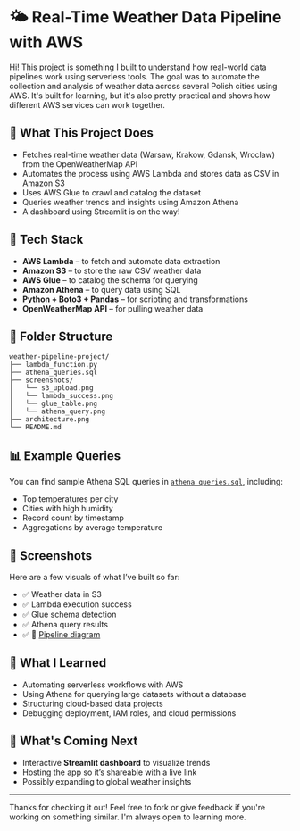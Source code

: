 
# 🌤️ Real-Time Weather Data Pipeline with AWS

Hi! This project is something I built to understand how real-world data pipelines work using serverless tools. The goal was to automate the collection and analysis of weather data across several Polish cities using AWS. It's built for learning, but it's also pretty practical and shows how different AWS services can work together.

## 🚀 What This Project Does

- Fetches real-time weather data (Warsaw, Krakow, Gdansk, Wroclaw) from the OpenWeatherMap API
- Automates the process using AWS Lambda and stores data as CSV in Amazon S3
- Uses AWS Glue to crawl and catalog the dataset
- Queries weather trends and insights using Amazon Athena
- A dashboard using Streamlit is on the way!

## 🧰 Tech Stack

- **AWS Lambda** – to fetch and automate data extraction
- **Amazon S3** – to store the raw CSV weather data
- **AWS Glue** – to catalog the schema for querying
- **Amazon Athena** – to query data using SQL
- **Python + Boto3 + Pandas** – for scripting and transformations
- **OpenWeatherMap API** – for pulling weather data

## 📁 Folder Structure

```
weather-pipeline-project/
├── lambda_function.py
├── athena_queries.sql
├── screenshots/
│   └── s3_upload.png
│   └── lambda_success.png
│   └── glue_table.png
│   └── athena_query.png
├── architecture.png
└── README.md
```

## 📊 Example Queries

You can find sample Athena SQL queries in [`athena_queries.sql`](athena_queries.sql), including:
- Top temperatures per city
- Cities with high humidity
- Record count by timestamp
- Aggregations by average temperature

## 📸 Screenshots

Here are a few visuals of what I’ve built so far:

- ✅ Weather data in S3
- ✅ Lambda execution success
- ✅ Glue schema detection
- ✅ Athena query results
- ✅ 📌 [Pipeline diagram](architecture.png)

## 🧠 What I Learned

- Automating serverless workflows with AWS
- Using Athena for querying large datasets without a database
- Structuring cloud-based data projects
- Debugging deployment, IAM roles, and cloud permissions

## 📍 What's Coming Next

- Interactive **Streamlit dashboard** to visualize trends
- Hosting the app so it’s shareable with a live link
- Possibly expanding to global weather insights

---

Thanks for checking it out! Feel free to fork or give feedback if you're working on something similar. I'm always open to learning more.
